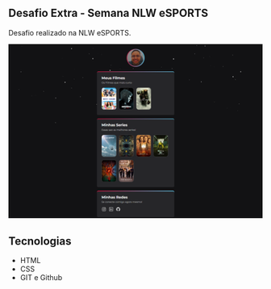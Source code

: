 ## Desafio Extra - Semana NLW eSPORTS

Desafio realizado na NLW eSPORTS.

![preview](./.github/preview.png)


## Tecnologias
- HTML
- CSS
- GIT e Github

